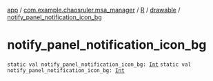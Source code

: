 [app](../../../index.md) / [com.example.chaosruler.msa_manager](../../index.md) / [R](../index.md) / [drawable](index.md) / [notify_panel_notification_icon_bg](.)

# notify_panel_notification_icon_bg

`static val notify_panel_notification_icon_bg: `[`Int`](https://kotlinlang.org/api/latest/jvm/stdlib/kotlin/-int/index.html)
`static val notify_panel_notification_icon_bg: `[`Int`](https://kotlinlang.org/api/latest/jvm/stdlib/kotlin/-int/index.html)